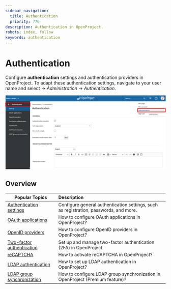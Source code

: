 ```yaml
---
sidebar_navigation:
  title: Authentication
  priority: 770
description: Authentication in OpenProject.
robots: index, follow
keywords: authentication
---
```

# Authentication

Configure **authentication** settings and authentication providers in OpenProject.  To adapt these authentication settings, navigate to your user name and select -> *Administration* -> *Authentication*.

![Sys-admin-authentication](Sys-admin-authentication-1579787715984.png)

## Overview

| Popular Topics                                               | Description                                                  |
| ------------------------------------------------------------ | :----------------------------------------------------------- |
| [Authentication settings](authentication-settings)           | Configure general authentication settings, such as registration, passwords, and more. |
| [OAuth applications](oauth-applications)                     | How to configure OAuth applications in OpenProject?          |
| [OpenID providers](openid-providers)                         | How to configure OpenID providers in OpenProject?            |
| [Two-factor authentication](two-factor-authentication)       | Set up and manage two-factor authentication (2FA) in OpenProject. |
| [reCAPTCHA](recaptcha)                                       | How to activate reCAPTCHA in OpenProject?                    |
| [LDAP authentication](ldap-authentication)                   | How to set up LDAP authentication in OpenProject?            |
| [LDAP group synchronization](ldap-authentication/ldap-group-synchronization) | How to configure LDAP group synchronization in OpenProject (Premium feature)? |


